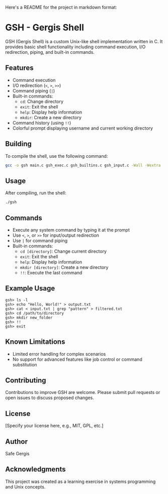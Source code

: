Here's a README for the project in markdown format:

# GSH - Gergis Shell

GSH (Gergis Shell) is a custom Unix-like shell implementation written in C. It provides basic shell functionality including command execution, I/O redirection, piping, and built-in commands.

## Features

- Command execution
- I/O redirection (`<`, `>`, `>>`)
- Command piping (`|`)
- Built-in commands:
  - `cd`: Change directory
  - `exit`: Exit the shell
  - `help`: Display help information
  - `mkdir`: Create a new directory
- Command history (using `!!`)
- Colorful prompt displaying username and current working directory

## Building

To compile the shell, use the following command:

```bash
gcc -o gsh main.c gsh_exec.c gsh_builtins.c gsh_input.c -Wall -Wextra
```

## Usage

After compiling, run the shell:

```bash
./gsh
```

## Commands

- Execute any system command by typing it at the prompt
- Use `<`, `>`, or `>>` for input/output redirection
- Use `|` for command piping
- Built-in commands:
  - `cd [directory]`: Change current directory
  - `exit`: Exit the shell
  - `help`: Display help information
  - `mkdir [directory]`: Create a new directory
  - `!!`: Execute the last command

## Example Usage

```
gsh> ls -l
gsh> echo "Hello, World!" > output.txt
gsh> cat < input.txt | grep "pattern" > filtered.txt
gsh> cd /path/to/directory
gsh> mkdir new_folder
gsh> !!
gsh> exit
```

## Known Limitations

- Limited error handling for complex scenarios
- No support for advanced features like job control or command substitution

## Contributing

Contributions to improve GSH are welcome. Please submit pull requests or open issues to discuss proposed changes.

## License

[Specify your license here, e.g., MIT, GPL, etc.]

## Author

Safe Gergis

## Acknowledgments

This project was created as a learning exercise in systems programming and Unix concepts.
